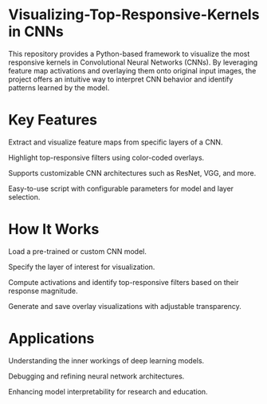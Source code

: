 # Visualizing-Top-Responsive-Kernels in CNNs

This repository provides a Python-based framework to visualize the most responsive kernels in Convolutional Neural Networks (CNNs). By leveraging feature map activations and overlaying them onto original input images, the project offers an intuitive way to interpret CNN behavior and identify patterns learned by the model.

# Key Features
Extract and visualize feature maps from specific layers of a CNN.

Highlight top-responsive filters using color-coded overlays.

Supports customizable CNN architectures such as ResNet, VGG, and more.

Easy-to-use script with configurable parameters for model and layer selection.


# How It Works
Load a pre-trained or custom CNN model.

Specify the layer of interest for visualization.

Compute activations and identify top-responsive filters based on their response magnitude.

Generate and save overlay visualizations with adjustable transparency.

# Applications
Understanding the inner workings of deep learning models.

Debugging and refining neural network architectures.

Enhancing model interpretability for research and education.
